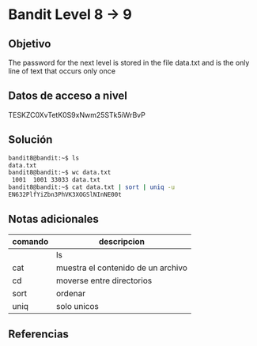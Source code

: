 # Bandit Level 8 → 9

## Objetivo
The password for the next level is stored in the file data.txt and is the only line of text that occurs only once

## Datos de acceso a nivel
TESKZC0XvTetK0S9xNwm25STk5iWrBvP

## Solución
````bash
bandit8@bandit:~$ ls
data.txt
bandit8@bandit:~$ wc data.txt
 1001  1001 33033 data.txt
bandit8@bandit:~$ cat data.txt | sort | uniq -u
EN632PlfYiZbn3PhVK3XOGSlNInNE00t
````

## Notas adicionales
| comando | descripcion |
|------------|-------------|
	| ls |  lista archivos |
| cat | muestra el contenido de un archivo |
| cd | moverse entre directorios |
| sort | ordenar |
| uniq | solo unicos |

## Referencias
